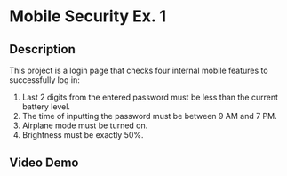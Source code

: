 # Mobile Security Ex. 1

## Description

This project is a login page that checks four internal mobile features to successfully log in:

1. Last 2 digits from the entered password must be less than the current battery level.
2. The time of inputting the password must be between 9 AM and 7 PM.
3. Airplane mode must be turned on.
4. Brightness must be exactly 50%.

## Video Demo



